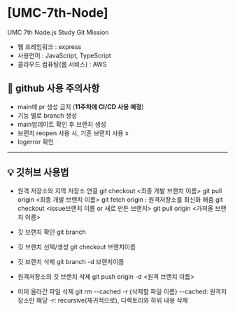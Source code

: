 # [UMC-7th-Node]
UMC 7th Node.js Study Git Mission

- 웹 프레임워크 : express
- 사용언어 : JavaScript, TypeScript
- 클라우드 컴퓨팅(웹 서비스) : AWS

## 🚨 github 사용 주의사항
- main에 pr 생성 금지 (**11주차에 CI/CD 사용 예정**)
- 기능 별로 branch 생성
- main업데이트 확인 후 브랜치 생성
- 브랜치 reopen 사용 시, 기존 브랜치 사용 x
- logerror 확인

--------------------------------------------------

## 💡 깃허브 사용법
  * 원격 저장소와 지역 저장소 연결
    git checkout <최종 개발 브랜치 이름>
    git pull origin <최종 개발 브랜치 이름>
    git fetch origin : 원격저장소를 최신화 해줌
    git checkout <issue브랜치 이름 or 새로 만든 브랜치>
    git pull origin <가져올 브랜치 이름>

  * 깃 브랜치 확인
    git branch

  * 깃 브랜치 선택/생성
    git checkout 브랜치이름

  * 깃 브랜치 삭제
    git branch -d 브랜치이름

  * 원격저장소의 깃 브랜치 삭제
    git push origin -d <원격 브랜치 이름>

  * 이미 올라간 파일 삭제
    git rm --cached -r {삭제할 파일 이름}
    --cached: 원격저장소만 해당
    -r: recursive(재귀적으로), 디렉토리와 하위 내용 삭제
